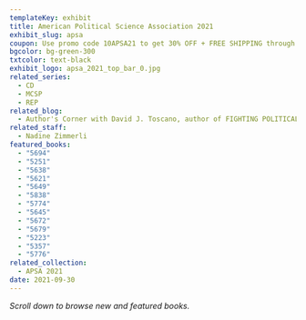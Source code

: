 ```yaml
---
templateKey: exhibit
title: American Political Science Association 2021
exhibit_slug: apsa
coupon: Use promo code 10APSA21 to get 30% OFF + FREE SHIPPING through November 1.
bgcolor: bg-green-300
txtcolor: text-black
exhibit_logo: apsa_2021_top_bar_0.jpg
related_series:
  - CD
  - MCSP
  - REP
related_blog:
  - Author's Corner with David J. Toscano, author of FIGHTING POLITICAL GRIDLOCK
related_staff:
  - Nadine Zimmerli
featured_books:
  - "5694"
  - "5251"
  - "5638"
  - "5621"
  - "5649"
  - "5838"
  - "5774"
  - "5645"
  - "5672"
  - "5679"
  - "5223"
  - "5357"
  - "5776"
related_collection:
  - APSA 2021
date: 2021-09-30
---
```

*Scroll down to browse new and featured books.*